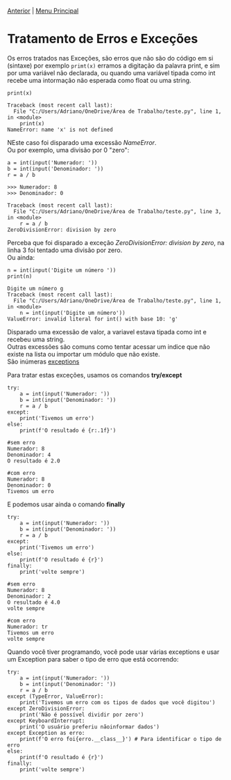[Anterior](Aula22.md) | [Menu Principal](/README.md/)

# Tratamento de Erros e Exceções  

Os erros tratados nas Exceções, são erros que não são do código em si (sintaxe) por exemplo `primt(x)` erramos a digitação da palavra print, e sim por uma variável não declarada, ou quando uma variável tipada como int recebe uma intormação não esperada como float ou uma string.  
```  
print(x)

Traceback (most recent call last):
  File "C:/Users/Adriano/OneDrive/Área de Trabalho/teste.py", line 1, in <module>
    print(x)
NameError: name 'x' is not defined
``` 
NEste caso foi disparado uma excessão *NameError*.  
Ou por exemplo, uma divisão por 0 "zero":  
```
a = int(input('Numerador: '))
b = int(input('Denominador: '))
r = a / b

>>> Numerador: 8
>>> Denominador: 0

Traceback (most recent call last):
  File "C:/Users/Adriano/OneDrive/Área de Trabalho/teste.py", line 3, in <module>
    r = a / b
ZeroDivisionError: division by zero
```
Perceba que foi disparado a exceção *ZeroDivisionError: division by zero*, na linha 3 foi tentado uma divisão por zero.  
Ou ainda:  
```
n = int(input('Digite um número '))
print(n)

Digite um número g
Traceback (most recent call last):
  File "C:/Users/Adriano/OneDrive/Área de Trabalho/teste.py", line 1, in <module>
    n = int(input('Digite um número'))
ValueError: invalid literal for int() with base 10: 'g'
```  
Disparado uma excessão de valor, a variavel estava tipada como int e recebeu uma string.  
Outras excessões são comuns como tentar acessar um indice que não existe na lista ou importar um módulo que não existe.  
São inúmeras [exceptions](https://docs.python.org/3/library/exceptions.html)  


Para tratar estas exceções, usamos os comandos **try/except**  
```
try:
    a = int(input('Numerador: '))
    b = int(input('Denominador: '))
    r = a / b
except:
    print('Tivemos um erro')
else:
    print(f'O resultado é {r:.1f}')

#sem erro
Numerador: 8
Denominador: 4
O resultado é 2.0

#com erro
Numerador: 8
Denominador: 0
Tivemos um erro
```  
E podemos usar ainda o comando **finally**  
```
try:
    a = int(input('Numerador: '))
    b = int(input('Denominador: '))
    r = a / b
except:
    print('Tivemos um erro')
else:
    print(f'O resultado é {r}')
finally:
    print('volte sempre')

#sem erro
Numerador: 8
Denominador: 2
O resultado é 4.0
volte sempre

#com erro
Numerador: tr
Tivemos um erro
volte sempre
```  
Quando você tiver programando, você pode usar várias exceptions e usar um Exception para saber o tipo de erro que está ocorrendo:  
```
try:
    a = int(input('Numerador: '))
    b = int(input('Denominador: '))
    r = a / b
except (TypeError, ValueError):
    print('Tivemos um erro com os tipos de dados que você digitou')
except ZeroDivisionError:
    print('Não é possível dividir por zero')
except KeyboardInterrupt:
    print('O usuário preferiu nãoinformar dados')
except Exception as erro:
    print(f'O erro foi{erro.__class__}') # Para identificar o tipo de erro
else:
    print(f'O resultado é {r}')
finally:
    print('volte sempre')
```









